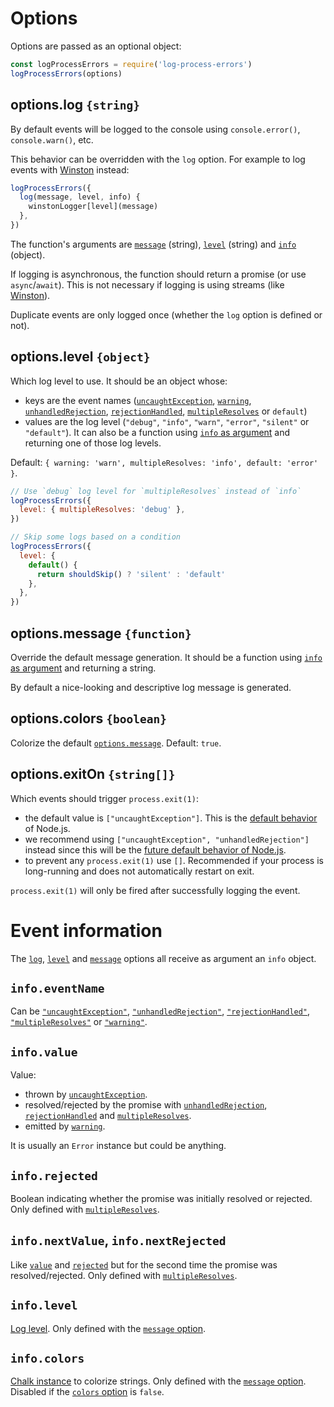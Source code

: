# Options

Options are passed as an optional object:

<!-- eslint-disable-next-line import/newline-after-import -->

```js
const logProcessErrors = require('log-process-errors')
logProcessErrors(options)
```

## options.log `{string}`

By default events will be logged to the console using `console.error()`,
`console.warn()`, etc.

This behavior can be overridden with the `log` option. For example to log events
with [Winston](https://github.com/winstonjs/winston) instead:

```js
logProcessErrors({
  log(message, level, info) {
    winstonLogger[level](message)
  },
})
```

The function's arguments are [`message`](#optionsmessage-function) (string),
[`level`](#optionslevel-object) (string) and [`info`](#event-information)
(object).

If logging is asynchronous, the function should return a promise (or use
`async`/`await`). This is not necessary if logging is using streams (like
[Winston](https://github.com/winstonjs/winston)).

Duplicate events are only logged once (whether the `log` option is defined or
not).

## options.level `{object}`

Which log level to use. It should be an object whose:

- keys are the event names
  ([`uncaughtException`](https://nodejs.org/api/process.html#process_event_uncaughtexception),
  [`warning`](https://nodejs.org/api/process.html#process_event_warning),
  [`unhandledRejection`](https://nodejs.org/api/process.html#process_event_unhandledrejection),
  [`rejectionHandled`](https://nodejs.org/api/process.html#process_event_rejectionhandled),
  [`multipleResolves`](https://nodejs.org/api/process.html#process_event_multipleresolves)
  or `default`)
- values are the log level (`"debug"`, `"info"`, `"warn"`, `"error"`,
  `"silent"` or `"default"`). It can also be a function using
  [`info` as argument](#event-information) and returning one of those log levels.

Default: `{ warning: 'warn', multipleResolves: 'info', default: 'error' }`.

```js
// Use `debug` log level for `multipleResolves` instead of `info`
logProcessErrors({
  level: { multipleResolves: 'debug' },
})
```

```js
// Skip some logs based on a condition
logProcessErrors({
  level: {
    default() {
      return shouldSkip() ? 'silent' : 'default'
    },
  },
})
```

## options.message `{function}`

Override the default message generation. It should be a function using
[`info` as argument](#event-information) and returning a string.

By default a nice-looking and descriptive log message is generated.

## options.colors `{boolean}`

Colorize the default [`options.message`](#optionsmessage-function). Default:
`true`.

## options.exitOn `{string[]}`

Which events should trigger `process.exit(1)`:

- the default value is `["uncaughtException"]`. This is the
  [default behavior](https://nodejs.org/api/process.html#process_warning_using_uncaughtexception_correctly)
  of Node.js.
- we recommend using `["uncaughtException", "unhandledRejection"]`
  instead since this will be the [future default behavior of Node.js](https://nodejs.org/dist/latest-v8.x/docs/api/deprecations.html#deprecations_dep0018_unhandled_promise_rejections).
- to prevent any `process.exit(1)` use `[]`. Recommended if your process is
  long-running and does not automatically restart on exit.

`process.exit(1)` will only be fired after successfully logging the event.

# Event information

The [`log`](#optionslog-string), [`level`](#optionslevel-object) and
[`message`](#optionsmessage-function) options all receive as argument an `info`
object.

## `info.eventName`

Can be
[`"uncaughtException"`](https://nodejs.org/api/process.html#process_event_uncaughtexception),
[`"unhandledRejection"`](https://nodejs.org/api/process.html#process_event_unhandledrejection),
[`"rejectionHandled"`](https://nodejs.org/api/process.html#process_event_rejectionhandled),
[`"multipleResolves"`](https://nodejs.org/api/process.html#process_event_multipleresolves)
or
[`"warning"`](https://nodejs.org/api/process.html#process_event_warning).

## `info.value`

Value:

- thrown by
  [`uncaughtException`](https://nodejs.org/api/process.html#process_event_uncaughtexception).
- resolved/rejected by the promise with
  [`unhandledRejection`](https://nodejs.org/api/process.html#process_event_unhandledrejection),
  [`rejectionHandled`](https://nodejs.org/api/process.html#process_event_rejectionhandled)
  and
  [`multipleResolves`](https://nodejs.org/api/process.html#process_event_multipleresolves).
- emitted by
  [`warning`](https://nodejs.org/api/process.html#process_event_warning).

It is usually an `Error` instance but could be anything.

## `info.rejected`

Boolean indicating whether the promise was initially resolved or rejected. Only
defined with
[`multipleResolves`](https://nodejs.org/api/process.html#process_event_multipleresolves).

## `info.nextValue`, `info.nextRejected`

Like [`value`](#infovalue) and [`rejected`](#inforejected) but for
the second time the promise was resolved/rejected. Only defined with
[`multipleResolves`](https://nodejs.org/api/process.html#process_event_multipleresolves).

## `info.level`

[Log level](#optionslevel-object). Only defined with the
[`message` option](#optionsmessage-function).

## `info.colors`

[Chalk instance](https://github.com/chalk/chalk#api) to colorize strings.
Only defined with the [`message` option](#optionsmessage-function). Disabled if
the [`colors` option](#optionscolors-boolean) is `false`.
